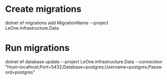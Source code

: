 # Create migrations
dotnet ef migrations add MigrationName --project LeOne.Infrastructure.Data

# Run migrations
dotnet ef database update --project LeOne.Infrastructure.Data --connection "Host=localhost;Port=5432;Database=postgres;Username=postgres;Password=postgres"
